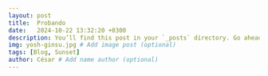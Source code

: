 ```yaml
---
layout: post
title:  Probando
date:   2024-10-22 13:32:20 +0300
description: You’ll find this post in your `_posts` directory. Go ahead and edit it and re-build the site to see your changes. # Add post description (optional)
img: yosh-ginsu.jpg # Add image post (optional)
tags: [Blog, Sunset]
author: César # Add name author (optional)
---
```



